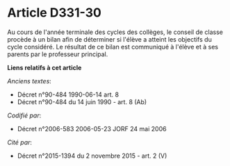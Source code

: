 # Article D331-30

Au cours de l'année terminale des cycles des collèges, le conseil de classe procède à un bilan afin de déterminer si l'élève
a atteint les objectifs du cycle considéré. Le résultat de ce bilan est communiqué à l'élève et à ses parents par le
professeur principal.

**Liens relatifs à cet article**

_Anciens textes_:

  - Décret n°90-484 1990-06-14 art. 8
  - Décret n°90-484 du 14 juin 1990 - art. 8 (Ab)

_Codifié par_:

  - Décret n°2006-583 2006-05-23 JORF 24 mai 2006

_Cité par_:

  - Décret n°2015-1394 du 2 novembre 2015 - art. 2 (V)
